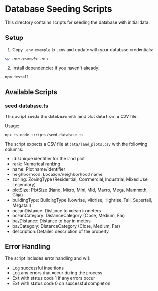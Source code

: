 # Database Seeding Scripts

This directory contains scripts for seeding the database with initial data.

## Setup

1. Copy `.env.example` to `.env` and update with your database credentials:
```bash
cp .env.example .env
```

2. Install dependencies if you haven't already:
```bash
npm install
```

## Available Scripts

### seed-database.ts

This script seeds the database with land plot data from a CSV file.

Usage:
```bash
npx ts-node scripts/seed-database.ts
```

The script expects a CSV file at `data/land_plots.csv` with the following columns:
- id: Unique identifier for the land plot
- rank: Numerical ranking
- name: Plot name/identifier
- neighborhood: Location/neighborhood name
- zoning: ZoningType (Residential, Commercial, Industrial, Mixed Use, Legendary)
- plotSize: PlotSize (Nano, Micro, Mini, Mid, Macro, Mega, Mammoth, Giga)
- buildingType: BuildingType (Lowrise, Midrise, Highrise, Tall, Supertall, Megatall)
- oceanDistance: Distance to ocean in meters
- oceanCategory: DistanceCategory (Close, Medium, Far)
- bayDistance: Distance to bay in meters
- bayCategory: DistanceCategory (Close, Medium, Far)
- description: Detailed description of the property

## Error Handling

The script includes error handling and will:
- Log successful insertions
- Log any errors that occur during the process
- Exit with status code 1 if any errors occur
- Exit with status code 0 on successful completion
